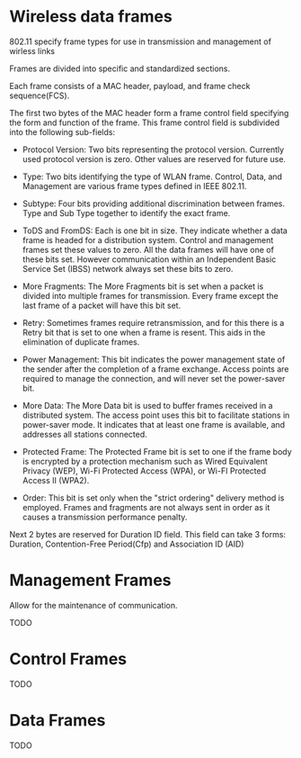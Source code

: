 # Wireless data frames

802.11 specify frame types for use in transmission and management of wirless links

Frames are divided into specific and standardized sections.

Each frame consists of a MAC header, payload, and frame check sequence(FCS).

The first two bytes of the MAC header form a frame control field specifying the form and function of the frame. This frame control field is subdivided into the following sub-fields:

* Protocol Version: Two bits representing the protocol version. Currently used protocol version is zero. Other values are reserved for future use.

* Type: Two bits identifying the type of WLAN frame. Control, Data, and Management are various frame types defined in IEEE 802.11.

* Subtype: Four bits providing additional discrimination between frames. Type and Sub Type together to identify the exact frame.

* ToDS and FromDS: Each is one bit in size. They indicate whether a data frame is headed for a distribution system. Control and management frames set these values to zero. All the data frames will have one of these bits set. However communication within an Independent Basic Service Set (IBSS) network always set these bits to zero.

* More Fragments: The More Fragments bit is set when a packet is divided into multiple frames for transmission. Every frame except the last frame of a packet will have this bit set.

* Retry: Sometimes frames require retransmission, and for this there is a Retry bit that is set to one when a frame is resent. This aids in the elimination of duplicate frames.

* Power Management: This bit indicates the power management state of the sender after the completion of a frame exchange. Access points are required to manage the connection, and will never set the power-saver bit.

* More Data: The More Data bit is used to buffer frames received in a distributed system. The access point uses this bit to facilitate stations in power-saver mode. It indicates that at least one frame is available, and addresses all stations connected.

* Protected Frame: The Protected Frame bit is set to one if the frame body is encrypted by a protection mechanism such as Wired Equivalent Privacy (WEP), Wi-Fi Protected Access (WPA), or Wi-FI Protected Access II (WPA2).

* Order: This bit is set only when the "strict ordering" delivery method is employed. Frames and fragments are not always sent in order as it causes a transmission performance penalty.


Next 2 bytes are reserved for Duration ID field. This field can take 3 forms: Duration, Contention-Free Period(Cfp) and Association ID (AID)

# Management Frames

Allow for the maintenance of communication.

TODO

# Control Frames

TODO

# Data Frames

TODO
